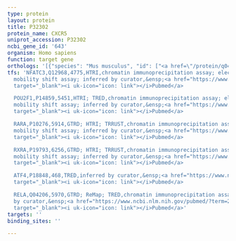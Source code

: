 ```yaml
---
type: protein
layout: protein
title: P32302
protein_name: CXCR5
uniprot_accession: P32302
ncbi_gene_id: '643'
organism: Homo sapiens
function: target gene
orthologs: '[{"species": "Mus musculus", "id": ["<a href=\"/protein/q04683\">Q04683</a>"]}, {"species": "Rattus norvegicus", "id": ["G3V7M1"]}]'
tfs: 'NFATC3,Q12968,4775,HTRI,chromatin immunoprecipitation assay; electrophoretic
  mobility shift assay; inferred by curator,&ensp;<a href="https://www.ncbi.nlm.nih.gov/pubmed/?term=14993281%5Buid%5D+OR+22900683%5Buid%5D"
  target="_blank"><i uk-icon="icon: link"></i>Pubmed</a>

  POU2F1,P14859,5451,HTRI; TRED,chromatin immunoprecipitation assay; electrophoretic
  mobility shift assay; inferred by curator,&ensp;<a href="https://www.ncbi.nlm.nih.gov/pubmed/?term=14993281%5Buid%5D+OR+22900683%5Buid%5D+OR+17202159%5Buid%5D"
  target="_blank"><i uk-icon="icon: link"></i>Pubmed</a>

  RARA,P10276,5914,GTRD; HTRI; TRRUST,chromatin immunoprecipitation assay; electrophoretic
  mobility shift assay; inferred by curator,&ensp;<a href="https://www.ncbi.nlm.nih.gov/pubmed/?term=14993281%5Buid%5D+OR+27924024%5Buid%5D+OR+22900683%5Buid%5D+OR+29087512%5Buid%5D"
  target="_blank"><i uk-icon="icon: link"></i>Pubmed</a>

  RXRA,P19793,6256,GTRD; HTRI; TRRUST,chromatin immunoprecipitation assay; electrophoretic
  mobility shift assay; inferred by curator,&ensp;<a href="https://www.ncbi.nlm.nih.gov/pubmed/?term=14993281%5Buid%5D+OR+27924024%5Buid%5D+OR+22900683%5Buid%5D+OR+29087512%5Buid%5D"
  target="_blank"><i uk-icon="icon: link"></i>Pubmed</a>

  ATF4,P18848,468,TRED,inferred by curator,&ensp;<a href="https://www.ncbi.nlm.nih.gov/pubmed/?term=17202159%5Buid%5D"
  target="_blank"><i uk-icon="icon: link"></i>Pubmed</a>

  RELA,Q04206,5970,GTRD; ReMap; TRED,chromatin immunoprecipitation assay; inferred
  by curator,&ensp;<a href="https://www.ncbi.nlm.nih.gov/pubmed/?term=27924024%5Buid%5D+OR+29126285%5Buid%5D+OR+17202159%5Buid%5D"
  target="_blank"><i uk-icon="icon: link"></i>Pubmed</a>'
targets: ''
binding_sites: ''

---
```

